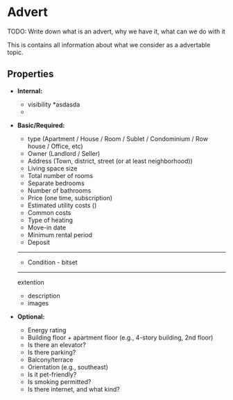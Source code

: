 # Advert

TODO: Write down what is an advert, why we have it, what can we do with it


This is contains all information about what we consider as a advertable topic.


## Properties


* **Internal:**
    * visibility
    *asdasda
    *


* **Basic/Required:**


    * type (Apartment / House / Room / Sublet / Condominium / Row house / Office, etc)
    * Owner (Landlord / Seller)
    * Address (Town, district, street (or at least neighborhood))
    * Living space size
    * Total number of rooms
    * Separate bedrooms
    * Number of bathrooms
    * Price (one time, subscription)
    * Estimated utility costs ()
    * Common costs
    * Type of heating
    * Move-in date
    * Minimum rental period
    * Deposit

    ---
    * Condition - bitset
    ---
    extention
    * description
    * images

* **Optional:**

    * Energy rating
    * Building floor + apartment floor (e.g., 4-story building, 2nd floor)
    * Is there an elevator?
    * Is there parking?
    * Balcony/terrace
    * Orientation (e.g., southeast)
    * Is it pet-friendly?
    * Is smoking permitted?
    * Is there internet, and what kind?